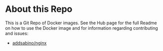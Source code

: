 # About this Repo

This is a Git Repo of Docker images. See the Hub page for the full Readme on how to use the Docker image and for information regarding contributing and issues:

* [addsabino/nginx](https://hub.docker.com/r/addsabino/nginx/)
